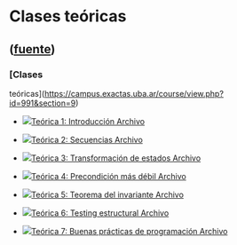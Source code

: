 # Clases teóricas
([fuente](https://campus.exactas.uba.ar/course/view.php?id=991&section=9))
---
### [Clases
teóricas](https://campus.exactas.uba.ar/course/view.php?id=991&section=9)

  - [![ ](https://campus.exactas.uba.ar/theme/image.php/aardvark/core/1524598950/f/pdf-24)Teórica 1: Introducción Archivo](https://campus.exactas.uba.ar/mod/resource/view.php?id=52681)

  - [![ ](https://campus.exactas.uba.ar/theme/image.php/aardvark/core/1524598950/f/pdf-24)Teórica 2: Secuencias Archivo](https://campus.exactas.uba.ar/mod/resource/view.php?id=52682)

  - [![ ](https://campus.exactas.uba.ar/theme/image.php/aardvark/core/1524598950/f/pdf-24)Teórica 3: Transformación de estados Archivo](https://campus.exactas.uba.ar/mod/resource/view.php?id=52683)

  - [![ ](https://campus.exactas.uba.ar/theme/image.php/aardvark/core/1524598950/f/pdf-24)Teórica 4: Precondición más débil Archivo](https://campus.exactas.uba.ar/mod/resource/view.php?id=52684)

  - [![ ](https://campus.exactas.uba.ar/theme/image.php/aardvark/core/1524598950/f/pdf-24)Teórica 5: Teorema del invariante Archivo](https://campus.exactas.uba.ar/mod/resource/view.php?id=52685)

  - [![ ](https://campus.exactas.uba.ar/theme/image.php/aardvark/core/1524598950/f/pdf-24)Teórica 6: Testing estructural Archivo](https://campus.exactas.uba.ar/mod/resource/view.php?id=52686)

  - [![ ](https://campus.exactas.uba.ar/theme/image.php/aardvark/core/1524598950/f/pdf-24)Teórica 7: Buenas prácticas de programación Archivo](https://campus.exactas.uba.ar/mod/resource/view.php?id=52687)

